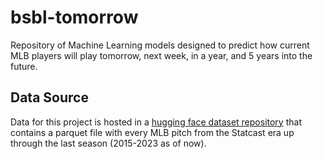 # bsbl-tomorrow
Repository of Machine Learning models designed to predict how current MLB players will play tomorrow, next week, in a year, and 5 years into the future.

## Data Source

Data for this project is hosted in a [hugging face dataset repository](https://huggingface.co/datasets/Jensen-holm/statcast-era-pitches) that contains a parquet file with every MLB pitch from the Statcast era up through the last season (2015-2023 as of now).

